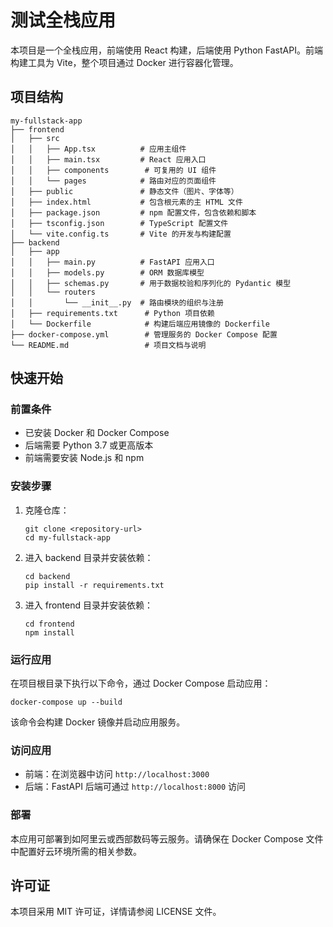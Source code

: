 # 测试全栈应用
本项目是一个全栈应用，前端使用 React 构建，后端使用 Python FastAPI。前端构建工具为 Vite，整个项目通过 Docker 进行容器化管理。

## 项目结构

```
my-fullstack-app
├── frontend
│   ├── src
│   │   ├── App.tsx          # 应用主组件
│   │   ├── main.tsx         # React 应用入口
│   │   ├── components        # 可复用的 UI 组件
│   │   └── pages            # 路由对应的页面组件
│   ├── public               # 静态文件（图片、字体等）
│   ├── index.html           # 包含根元素的主 HTML 文件
│   ├── package.json         # npm 配置文件，包含依赖和脚本
│   ├── tsconfig.json        # TypeScript 配置文件
│   └── vite.config.ts       # Vite 的开发与构建配置
├── backend
│   ├── app
│   │   ├── main.py          # FastAPI 应用入口
│   │   ├── models.py        # ORM 数据库模型
│   │   ├── schemas.py       # 用于数据校验和序列化的 Pydantic 模型
│   │   └── routers
│   │       └── __init__.py  # 路由模块的组织与注册
│   ├── requirements.txt      # Python 项目依赖
│   └── Dockerfile            # 构建后端应用镜像的 Dockerfile
├── docker-compose.yml        # 管理服务的 Docker Compose 配置
└── README.md                 # 项目文档与说明
```

## 快速开始

### 前置条件

- 已安装 Docker 和 Docker Compose
- 后端需要 Python 3.7 或更高版本
- 前端需要安装 Node.js 和 npm

### 安装步骤

1. 克隆仓库：
   ```
   git clone <repository-url>
   cd my-fullstack-app
   ```

2. 进入 backend 目录并安装依赖：
   ```
   cd backend
   pip install -r requirements.txt
   ```

3. 进入 frontend 目录并安装依赖：
   ```
   cd frontend
   npm install
   ```

### 运行应用

在项目根目录下执行以下命令，通过 Docker Compose 启动应用：

```
docker-compose up --build
```

该命令会构建 Docker 镜像并启动应用服务。

### 访问应用

- 前端：在浏览器中访问 `http://localhost:3000`
- 后端：FastAPI 后端可通过 `http://localhost:8000` 访问

### 部署

本应用可部署到如阿里云或西部数码等云服务。请确保在 Docker Compose 文件中配置好云环境所需的相关参数。

## 许可证

本项目采用 MIT 许可证，详情请参阅 LICENSE 文件。
